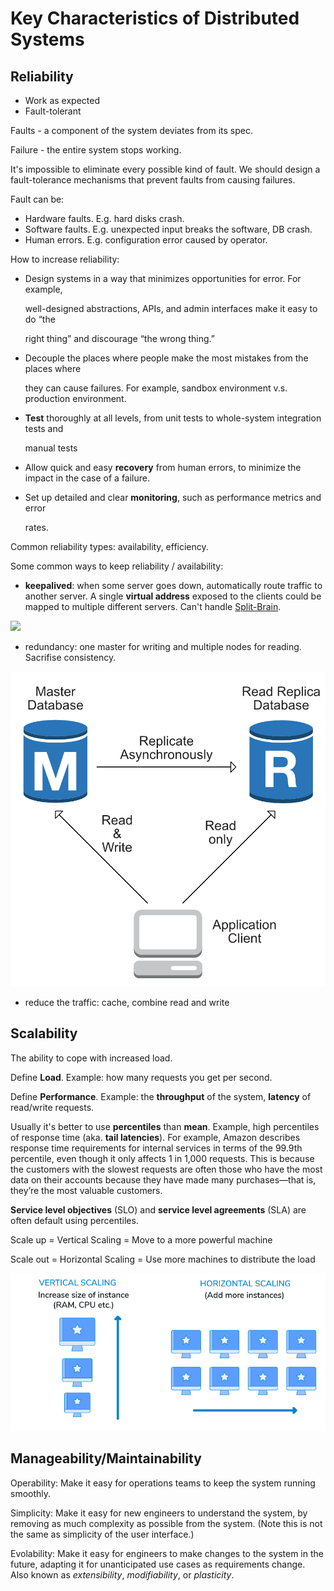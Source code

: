 # Key Characteristics of Distributed Systems

## Reliability

* Work as expected
* Fault-tolerant

Faults - a component of the system deviates from its spec.

Failure - the entire system stops working.

It's impossible to eliminate every possible kind of fault. We should design a fault-tolerance mechanisms that prevent faults from causing failures.

Fault can be:

* Hardware faults. E.g. hard disks crash.
* Software faults. E.g. unexpected input breaks the software, DB crash.
* Human errors. E.g. configuration error caused by operator.

How to increase reliability:

*   Design systems in a way that minimizes opportunities for error. For example,

    well-designed abstractions, APIs, and admin interfaces make it easy to do “the

    right thing” and discourage “the wrong thing.”
*   Decouple the places where people make the most mistakes from the places where

    they can cause failures. For example, sandbox environment v.s. production environment.
*   **Test** thoroughly at all levels, from unit tests to whole-system integration tests and

    manual tests
* Allow quick and easy **recovery** from human errors, to minimize the impact in the case of a failure.
*   Set up detailed and clear **monitoring**, such as performance metrics and error

    rates.

Common reliability types: availability, efficiency.

Some common ways to keep reliability / availability:

* **keepalived**: when some server goes down, automatically route traffic to another server. A single **virtual address** exposed to the clients could be mapped to multiple different servers. Can't handle [Split-Brain](https://en.wikipedia.org/wiki/Split-brain\_\(computing\)).

![](<../.gitbook/assets/image (54).png>)

* redundancy: one master for writing and multiple nodes for reading. Sacrifise consistency.

![](<../.gitbook/assets/image (55).png>)

* reduce the traffic: cache, combine read and write

## Scalability

The ability to cope with increased load.

Define **Load**. Example: how many requests you get per second.

Define **Performance**. Example: the **throughput** of the system, **latency** of read/write requests.

Usually it's better to use **percentiles** than **mean**. Example, high percentiles of response time (aka. **tail latencies**). For example, Amazon describes response time requirements for internal services in terms of the 99.9th percentile, even though it only affects 1 in 1,000 requests. This is because the customers with the slowest requests are often those who have the most data on their accounts because they have made many purchases—that is, they’re the most valuable customers.

**Service level objectives** (SLO) and **service level agreements** (SLA) are often default using percentiles.

Scale up = Vertical Scaling = Move to a more powerful machine

Scale out = Horizontal Scaling = Use more machines to distribute the load

![](<../.gitbook/assets/image (48).png>)

## Manageability/Maintainability

Operability: Make it easy for operations teams to keep the system running smoothly.

Simplicity: Make it easy for new engineers to understand the system, by removing as much complexity as possible from the system. (Note this is not the same as simplicity of the user interface.)

Evolability: Make it easy for engineers to make changes to the system in the future, adapting it for unanticipated use cases as requirements change. Also known as _extensibility_, _modifiability_, or _plasticity_.

##

